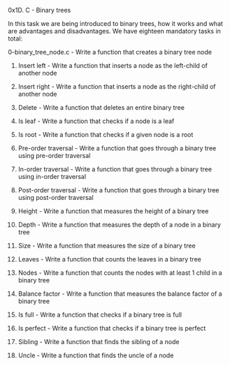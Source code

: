 0x1D. C - Binary trees

In this task we are being introduced to binary trees, how it works and what are advantages and disadvantages. We have eighteen mandatory tasks in total:

0-binary_tree_node.c - Write a function that creates a binary tree node

1. Insert left - Write a function that inserts a node as the left-child of another node

2. Insert right - Write a function that inserts a node as the right-child of another node

3. Delete - Write a function that deletes an entire binary tree

4. Is leaf - Write a function that checks if a node is a leaf

5. Is root - Write a function that checks if a given node is a root

6. Pre-order traversal - Write a function that goes through a binary tree using pre-order traversal

7. In-order traversal - Write a function that goes through a binary tree using in-order traversal

8. Post-order traversal - Write a function that goes through a binary tree using post-order traversal

9. Height - Write a function that measures the height of a binary tree

10. Depth - Write a function that measures the depth of a node in a binary tree

11. Size - Write a function that measures the size of a binary tree

12. Leaves - Write a function that counts the leaves in a binary tree

13. Nodes - Write a function that counts the nodes with at least 1 child in a binary tree

14. Balance factor - Write a function that measures the balance factor of a binary tree

15. Is full - Write a function that checks if a binary tree is full

16. Is perfect - Write a function that checks if a binary tree is perfect

17. Sibling - Write a function that finds the sibling of a node

18. Uncle - Write a function that finds the uncle of a node
